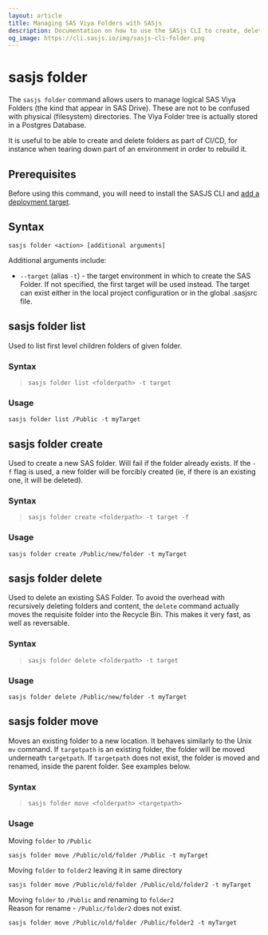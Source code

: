 ```yaml
---
layout: article
title: Managing SAS Viya Folders with SASjs
description: Documentation on how to use the SASjs CLI to create, delete, and move SAS Viya Folders
og_image: https://cli.sasjs.io/img/sasjs-cli-folder.png
---
```


sasjs folder
====================

The `sasjs folder` command allows users to manage logical SAS Viya Folders (the kind that appear in SAS Drive).  These are not to be confused with physical (filesystem) directories.  The Viya Folder tree is actually stored in a Postgres Database.

It is useful to be able to create and delete folders as part of CI/CD, for instance when tearing down part of an environment in order to rebuild it.


## Prerequisites
Before using this command, you will need to install the SASJS CLI and [add a deployment target](/add).

## Syntax

```
sasjs folder <action> [additional arguments]
```

Additional arguments include:

* `--target` (alias `-t`) - the target environment in which to create the SAS Folder.  If not specified, the first target will be used instead. The target can exist either in the local project configuration or in the global .sasjsrc file.

## sasjs folder list

Used to list first level children folders of given folder.

<!-- Needs recorded video -->
<script id="asciicast-385938" src="https://asciinema.org/a/385938.js" async></script>

### Syntax

> `sasjs folder list <folderpath> -t target`

### Usage

```
sasjs folder list /Public -t myTarget
```

## sasjs folder create

Used to create a new SAS folder. Will fail if the folder already exists. If the `-f` flag is used, a new folder will be forcibly created (ie, if there is an existing one, it will be deleted).

<script id="asciicast-WbTaf3ns77RUL6iCSoHzAULN0" src="https://asciinema.org/a/WbTaf3ns77RUL6iCSoHzAULN0.js" async></script>

### Syntax

> `sasjs folder create <folderpath> -t target -f`

### Usage

```
sasjs folder create /Public/new/folder -t myTarget
```

## sasjs folder delete

Used to delete an existing SAS Folder.  To avoid the overhead with recursively deleting folders and content, the `delete` command actually moves the requisite folder into the Recycle Bin. This makes it very fast, as well as reversable.

<script id="asciicast-6ex7kftlSRbmjeXxpjV47qEbf" src="https://asciinema.org/a/6ex7kftlSRbmjeXxpjV47qEbf.js" async></script>

### Syntax

> `sasjs folder delete <folderpath> -t target`

### Usage

```
sasjs folder delete /Public/new/folder -t myTarget
```


## sasjs folder move

Moves an existing folder to a new location. It behaves similarly to the Unix `mv` command.
If `targetpath` is an existing folder, the folder will be moved underneath `targetpath`.
If `targetpath` does not exist, the folder is moved and renamed, inside the parent folder.  See examples below.

<script id="asciicast-oZB91eGpw7WvdFp3VYxetYj4k" src="https://asciinema.org/a/oZB91eGpw7WvdFp3VYxetYj4k.js" async></script>

### Syntax

> `sasjs folder move <folderpath> <targetpath>`

### Usage

Moving `folder` to `/Public`
```
sasjs folder move /Public/old/folder /Public -t myTarget
```

Moving `folder` to `folder2` leaving it in same directory
```
sasjs folder move /Public/old/folder /Public/old/folder2 -t myTarget
```

Moving `folder` to `/Public` and renaming to `folder2`  
Reason for rename - `/Public/folder2` does not exist.
```
sasjs folder move /Public/old/folder /Public/folder2 -t myTarget
```
